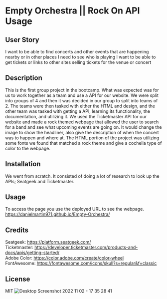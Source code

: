 # Empty Orchestra || Rock On API Usage

## User Story

I want to be able to find concerts and other events that are happening nearby or in other places
I need to see who is playing
I want to be able to get tickets or links to other sites selling tickets for the venue or concert

## Description

This is the first group project in the bootcamp. What was expected was for us to work together as a team and use a API for our website. We were split into groups of 4 and then it was decided in our group to split into teams of 2. The teams were then tasked with either the HTML and design, and the other team was tasked with getting a API, learning its functionality, the documentation, and utilizing it. We used the Ticketmaster API for our website and made a rock themed webpage that allowed the user to search for a band and see what upcoming events are going on. It would change the image to show the headliner, also give the description of when the concert was to happen and where at. The HTML portion of the project was utilizing some fonts we found that matched a rock theme and give a cochella type of color to the webpage.

## Installation

We went from scratch. It consisted of doing a lot of research to look up the APIs; Seatgeek and Ticketmaster. 

## Usage

To access the page you use the deployed URL to see the webpage. <br>
https://danielmartin971.github.io/Empty-Orchestra/

## Credits

Seatgeek: https://platform.seatgeek.com/ <br />
Ticketmaster: https://developer.ticketmaster.com/products-and-docs/apis/getting-started/ <br />
Adobe Color: https://color.adobe.com/create/color-wheel <br />
FontAwesome: https://fontawesome.com/icons/skull?s=regular&f=classic <br />

## License

MIT
![Desktop Screenshot 2022 11 02 - 17 35 28 41](https://user-images.githubusercontent.com/51744227/199627315-1fd923c4-369f-41e2-bed5-721dabb004cb.png)
